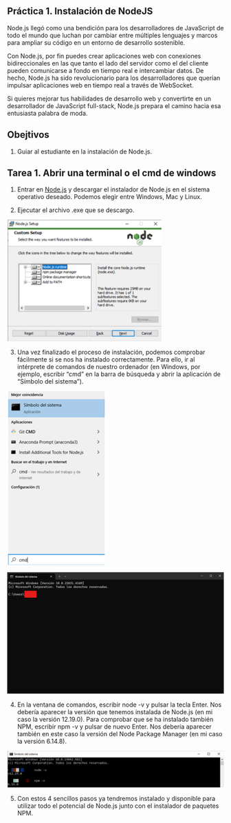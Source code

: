 ## Práctica 1. Instalación de NodeJS

Node.js llegó como una bendición para los desarrolladores de JavaScript de todo el mundo que luchan por cambiar entre múltiples lenguajes y marcos para ampliar su código en un entorno de desarrollo sostenible.

Con Node.js, por fin puedes crear aplicaciones web con conexiones bidireccionales en las que tanto el lado del servidor como el del cliente pueden comunicarse a fondo en tiempo real e intercambiar datos. De hecho, Node.js ha sido revolucionario para los desarrolladores que querían impulsar aplicaciones web en tiempo real a través de WebSocket.

Si quieres mejorar tus habilidades de desarrollo web y convertirte en un desarrollador de JavaScript full-stack, Node.js prepara el camino hacia esa entusiasta palabra de moda.

## Obejtivos

1. Guiar al estudiante en la instalación de Node.js.

## Tarea 1. Abrir una terminal o el cmd de windows

1. Entrar en [Node.js](https://nodejs.org/es/download/) y descargar el instalador de Node.js en el sistema operativo deseado. Podemos elegir entre Windows, Mac y Linux.

2. Ejecutar el archivo .exe que se descargo.

![cmd](../../images/Captura%20de%20pantalla%202024-09-22%20170137.png)

3. Una vez finalizado el proceso de instalación, podemos comprobar fácilmente si se nos ha instalado correctamente. Para ello, ir al intérprete de comandos de nuestro ordenador (en Windows, por ejemplo, escribir “cmd” en la barra de búsqueda y abrir la aplicación de “Símbolo del sistema”).

![cmd](../../images/Captura%20de%20pantalla%202024-09-22%20170329.png)


![cmd](../../images/cmd.png)

4. En la ventana de comandos, escribir node -v y pulsar la tecla Enter. Nos debería aparecer la versión que tenemos instalada de Node.js (en mi caso la versión 12.19.0). Para comprobar que se ha instalado también NPM, escribir npm -v y pulsar de nuevo Enter. Nos debería aparecer también en este caso la versión del Node Package Manager (en mi caso la versión 6.14.8).

![cmd](../../images/Captura3.png)

5. Con estos 4 sencillos pasos ya tendremos instalado y disponible para utilizar todo el potencial de Node.js junto con el instalador de paquetes NPM.




